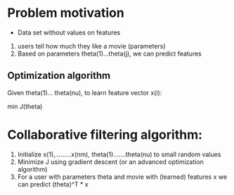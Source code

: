 
# Problem motivation 
- Data set without values on features

1. users tell how much they like a movie (parameters)
2. Based on parameters theta(1)...theta(j), we can predict features

## Optimization algorithm
Given theta(1)... theta(nu), to learn feature vector x(i): 

min J(theta)

# Collaborative filtering algorithm:
1. Initialize x(1),.........x(nm), theta(1).......theta(nu) to small random values
2. Minimize J using gradient descent (or an advanced optimization algorithm)
3. For a user with parameters theta and movie with (learned) features x we can predict (theta)^T * x

